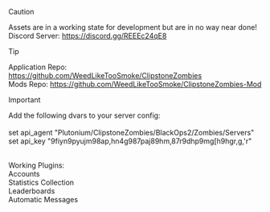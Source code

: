 > [!CAUTION]
> Assets are in a working state for development but are in no way near done!<br>
> Discord Server: https://discord.gg/REEEc24qE8

> [!TIP]
> Application Repo: https://github.com/WeedLikeTooSmoke/ClipstoneZombies<br>
> Mods Repo: https://github.com/WeedLikeTooSmoke/ClipstoneZombies-Mod

> [!IMPORTANT]
> Add the following dvars to your server config:<br><br>
> set api_agent "Plutonium/ClipstoneZombies/BlackOps2/Zombies/Servers"<br>
> set api_key "9fiyn9pyujm98ap,hn4g987paj89hm,87r9dhp9mg[h9hgr,g,'r"<br><br>
> 
> Working Plugins:<br>
> Accounts<br>
> Statistics Collection<br>
> Leaderboards<br>
> Automatic Messages